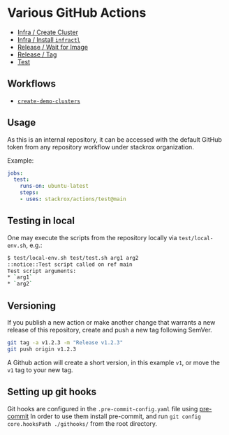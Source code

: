 # Various GitHub Actions

* [Infra / Create Cluster](infra/create-cluster/README.md)
* [Infra / Install `infractl`](infra/install-infractl/README.md)
* [Release / Wait for Image](release/wait-for-image/README.md)
* [Release / Tag](release/tag/README.md)
* [Test](test/README.md)

## Workflows

* [`create-demo-clusters`](.github/workflows/README.md)

## Usage

As this is an internal repository, it can be accessed with the default GitHub
token from any repository workflow under stackrox organization.

Example:

```yaml
jobs:
  test:
    runs-on: ubuntu-latest
    steps:
    - uses: stackrox/actions/test@main
```

## Testing in local

One may execute the scripts from the repository locally via `test/local-env.sh`,
e.g.:

```sh
$ test/local-env.sh test/test.sh arg1 arg2
::notice::Test script called on ref main
Test script arguments:
* `arg1`
* `arg2`
```

## Versioning

If you publish a new action or make another change that warrants a new release of this repository, create and push a new tag following SemVer.

```bash
git tag -a v1.2.3 -m "Release v1.2.3"
git push origin v1.2.3
```

A Github action will create a short version, in this example `v1`, or move the `v1` tag to your new tag.

## Setting up git hooks

Git hooks are configured in the `.pre-commit-config.yaml` file using [pre-commit](https://pre-commit.com)
In order to use them install pre-commit, and run `git config core.hooksPath ./githooks/` from the root directory.
